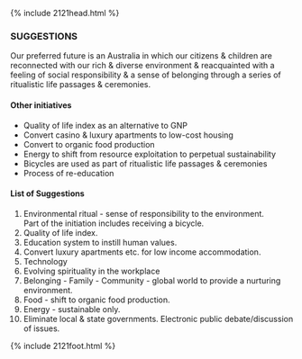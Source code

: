 {% include 2121head.html %}<!--  Add content here   Add content here   Add content here --><!--  Add content here   Add content here   Add content here --><h3>SUGGESTIONS</h3><p align="left">Our preferred future is an Australia in which our citizens & children are reconnected with our rich & diverse environment & reacquainted with a feeling of social responsibility & a sense of belonging through a series of ritualistic life passages & ceremonies.</p><h4>Other initiatives</h4> <ul>	<li>Quality of life index as an alternative to GNP</li>	<li>Convert casino & luxury apartments to low-cost housing</li>	<li>Convert to organic food production</li>	<li>Energy to shift from resource exploitation to perpetual sustainability</li>	<li>Bicycles are used as part of ritualistic life passages & ceremonies</li>	<li>Process of re-education</li></ul><h4>List of Suggestions</h4><ol>	<li>Environmental ritual - sense of responsibility to the environment.<br />	    Part of the initiation includes receiving a bicycle.</li>	<li>Quality of life index.</li>	<li>Education system to instill human values.</li>	<li>Convert luxury apartments etc. for low income accommodation.</li>	<li>Technology</li>	<li>Evolving spirituality in the workplace</li>	<li>Belonging - Family - Community - global world to provide a nurturing environment.</li>	<li>Food - shift to organic food production.</li>	<li>Energy - sustainable only.</li>	<li>Eliminate local & state governments.  Electronic public debate/discussion of issues.</li></ol><!-- end add content here  end add content here  end add content here --><!-- end add content here  end add content here  end add content here -->{% include 2121foot.html %}